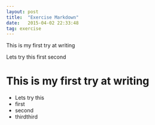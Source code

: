 ```yaml
---
layout: post
title:  "Exercise Markdown"
date:   2015-04-02 22:33:48
tag: exercise
---
```



This is my first try at writing

Lets try this
first
second
# This is my first try at writing

- Lets try this
- first
- second
- thirdthird
